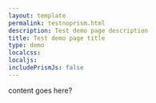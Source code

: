 ```yaml
---
layout: template
permalink: testnoprism.html
description: Test demo page description
title: Test demo page title
type: demo
localcss: 
localjs:
includePrismJs: false
---
```


content goes here?